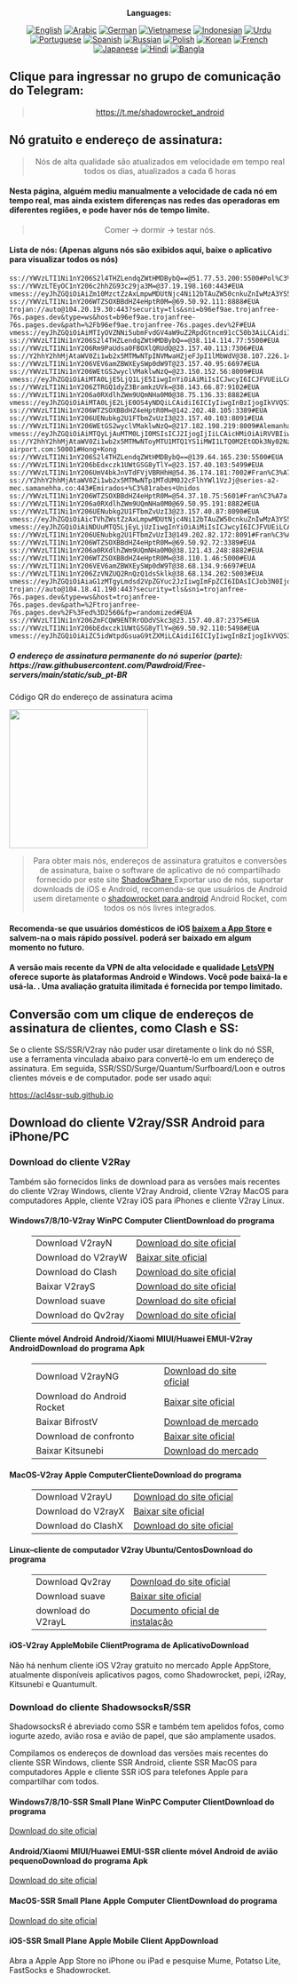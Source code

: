 
<div align="center">

**Languages:**

[![English](https://img.shields.io/badge/Language-English-red?style=for-the-badge)](README-en.md)
[![Arabic](https://img.shields.io/badge/Language-Arabic-red?style=for-the-badge)](README-ar.md)
[![German](https://img.shields.io/badge/Language-German-red?style=for-the-badge)](README-de.md)
[![Vietnamese](https://img.shields.io/badge/Language-Vietnamese-red?style=for-the-badge)](README-vi.md)
[![Indonesian](https://img.shields.io/badge/Language-Indonesian-red?style=for-the-badge)](README-id.md)
[![Urdu](https://img.shields.io/badge/Language-Urdu-red?style=for-the-badge)](README-ur-PK.md)
[![Portuguese](https://img.shields.io/badge/Language-Portuguese-red?style=for-the-badge)](README-pt-BR.md)
[![Spanish](https://img.shields.io/badge/Language-Spanish-red?style=for-the-badge)](README-es.md)
[![Russian](https://img.shields.io/badge/Language-Russian-red?style=for-the-badge)](README-ru.md)
[![Polish](https://img.shields.io/badge/Language-Polish-red?style=for-the-badge)](README-pl.md)
[![Korean](https://img.shields.io/badge/Language-Korean-red?style=for-the-badge)](README-ko-KR.md)
[![French](https://img.shields.io/badge/Language-French-red?style=for-the-badge)](README-fr.md)
[![Japanese](https://img.shields.io/badge/Language-Japanese-red?style=for-the-badge)](README-ja.md)
[![Hindi](https://img.shields.io/badge/Language-Hindi-red?style=for-the-badge)](README-hi.md)
[![Bangla](https://img.shields.io/badge/Language-Bangla-red?style=for-the-badge)](README-bn.md)

</div>
<h2>Clique para ingressar no grupo de comunicação do Telegram:</h2>
 <blockquote>
 <p style="text-align: center;"><a href="https://t.me/shadowrocket_android">https://t.me/shadowrocket_android</a></p>
 </blockquote>
 <h2>Nó gratuito e endereço de assinatura:</h2>
 <blockquote>
 <p style="text-align: center;">Nós de alta qualidade são atualizados em velocidade em tempo real todos os dias, atualizados a cada 6 horas</p>
 </blockquote>
 <h4>Nesta página, alguém mediu manualmente a velocidade de cada nó em tempo real, mas ainda existem diferenças nas redes das operadoras em diferentes regiões, e pode haver nós de tempo limite. </h4>
 <blockquote>
 <p style="text-align: center;">Comer -> dormir -> testar nós. </p>
 </blockquote>
 <h4>Lista de nós: (Apenas alguns nós são exibidos aqui, baixe o aplicativo para visualizar todos os nós)</h4>
    
```
ss://YWVzLTI1Ni1nY206S2l4THZLendqZWtHMDBybQ==@51.77.53.200:5500#Pol%C3%B4nia
ss://YWVzLTEyOC1nY206c2hhZG93c29ja3M=@37.19.198.160:443#EUA
vmess://eyJhZGQiOiAiZm10MzctZzAxLmpwMDUtNjc4Ni12bTAuZW50cnkuZnIwMzA3YS5hcnQiLCAidiI6ICIyIiwgInBzIjogIkphcFx1MDBlM28iLCAicG9ydCI6IDQ2NDgyLCAiaWQiOiAiMDJiZjc2NjAtYzM4Zi0zMGI0LWI3NDAtMmY5YjRkNzE3NzA0IiwgImFpZCI6ICIxIiwgIm5ldCI6ICJ0Y3AiLCAidHlwZSI6ICIiLCAiaG9zdCI6ICJmbXQzNy1nMDEuanAwNS02Nzg2LXZtMC5lbnRyeS5mcjAzMDdhLmFydCIsICJwYXRoIjogIiIsICJ0bHMiOiAiIn0=
ss://YWVzLTI1Ni1nY206WTZSOXBBdHZ4eHptR0M=@69.50.92.111:8888#EUA
trojan://auto@104.20.19.30:443?security=tls&sni=b96ef9ae.trojanfree-76s.pages.dev&type=ws&host=b96ef9ae.trojanfree-76s.pages.dev&path=%2Fb96ef9ae.trojanfree-76s.pages.dev%2F#EUA
vmess://eyJhZGQiOiAiMTIyOVZNNi5ubmFvdGV4aW9uZ2RpdGtncm91cC50b3AiLCAidiI6ICIyIiwgInBzIjogIkVVQSIsICJwb3J0IjogMjA1MywgImlkIjogIjIzZGU3OTcwLTAzOGYtNDAzZi1mOTc5LTI4MTI0ZjNiZTAyYSIsICJhaWQiOiAiMCIsICJuZXQiOiAid3MiLCAidHlwZSI6ICIiLCAiaG9zdCI6ICIiLCAicGF0aCI6ICIvMTIyOVZNNiIsICJ0bHMiOiAidGxzIn0=
ss://YWVzLTI1Ni1nY206S2l4THZLendqZWtHMDBybQ==@38.114.114.77:5500#EUA
ss://YWVzLTI1Ni1nY206Rm9PaUdsa0FBOXlQRUdQ@23.157.40.113:7306#EUA
ss://Y2hhY2hhMjAtaWV0Zi1wb2x5MTMwNTpINVMwaHZjeFJpI1lMbWdV@38.107.226.146:1230#EUA
ss://YWVzLTI1Ni1nY206VEV6amZBWXEySWp0dW9T@23.157.40.95:6697#EUA
ss://YWVzLTI1Ni1nY206WEtGS2wyclVMaklwNzQ=@23.150.152.56:8009#EUA
vmess://eyJhZGQiOiAiMTA0LjE5LjQ1LjE5IiwgInYiOiAiMiIsICJwcyI6ICJFVUEiLCAicG9ydCI6IDIwOTUsICJpZCI6ICIxOGQ5NjE5MC1jMTBmLTQ0OGYtYTgyYS0yZDM2ZGY1YzNjZGUiLCAiYWlkIjogIjAiLCAibmV0IjogIndzIiwgInR5cGUiOiAiIiwgImhvc3QiOiAiaXAyLjYwMTY3MjUueHl6IiwgInBhdGgiOiAiZ2l0aHViLmNvbS9BbHZpbjk5OTkiLCAidGxzIjogIiJ9
ss://YWVzLTI1Ni1nY206ZTRGQ1dyZ3BramkzUVk=@38.143.66.87:9102#EUA
ss://YWVzLTI1Ni1nY206a0RXdlhZWm9UQmNHa0M0@38.75.136.33:8882#EUA
vmess://eyJhZGQiOiAiMTA0LjE2LjE0OS4yNDQiLCAidiI6ICIyIiwgInBzIjogIkVVQSIsICJwb3J0IjogMjA5NSwgImlkIjogIjE4ZDk2MTkwLWMxMGYtNDQ4Zi1hODJhLTJkMzZkZjVjM2NkZSIsICJhaWQiOiAiMCIsICJuZXQiOiAid3MiLCAidHlwZSI6ICIiLCAiaG9zdCI6ICJpcDIuNjAxNjcyNS54eXoiLCAicGF0aCI6ICJnaXRodWIuY29tL0FsdmluOTk5OSIsICJ0bHMiOiAiIn0=
ss://YWVzLTI1Ni1nY206WTZSOXBBdHZ4eHptR0M=@142.202.48.105:3389#EUA
ss://YWVzLTI1Ni1nY206UENubkg2U1FTbmZvUzI3@23.157.40.103:8091#EUA
ss://YWVzLTI1Ni1nY206WEtGS2wyclVMaklwNzQ=@217.182.198.219:8009#Alemanha
vmess://eyJhZGQiOiAiMTQyLjAuMTM0LjI0MSIsICJ2IjogIjIiLCAicHMiOiAiRVVBIiwgInBvcnQiOiA0NTAxNywgImlkIjogIjQxODA0OGFmLWEyOTMtNGI5OS05YjBjLTk4Y2EzNTgwZGQyNCIsICJhaWQiOiAiNjQiLCAibmV0IjogInRjcCIsICJ0eXBlIjogIiIsICJob3N0IjogIiIsICJwYXRoIjogIiIsICJ0bHMiOiAiIn0=
ss://Y2hhY2hhMjAtaWV0Zi1wb2x5MTMwNToyMTU1MTQ1YS1iMWI1LTQ0M2EtODk3Ny02NzBmNmJkMTBmMDI=@bgroup.node4.s.nodelist-airport.com:50001#Hong+Kong
ss://YWVzLTI1Ni1nY206S2l4THZLendqZWtHMDBybQ==@139.64.165.230:5500#EUA
ss://YWVzLTI1Ni1nY206bEdxczk1UWtGSG8yTlY=@23.157.40.103:5499#EUA
ss://YWVzLTI1Ni1nY206UmV4bkJnVTdFVjVBRHhH@54.36.174.181:7002#Fran%C3%A7a
ss://Y2hhY2hhMjAtaWV0Zi1wb2x5MTMwNTp1MTdUM0J2cFlhYWl1VzJj@series-a2-mec.samanehha.co:443#Emirados+%C3%81rabes+Unidos
ss://YWVzLTI1Ni1nY206WTZSOXBBdHZ4eHptR0M=@54.37.18.75:5601#Fran%C3%A7a
ss://YWVzLTI1Ni1nY206a0RXdlhZWm9UQmNHa0M0@69.50.95.191:8882#EUA
ss://YWVzLTI1Ni1nY206UENubkg2U1FTbmZvUzI3@23.157.40.87:8090#EUA
vmess://eyJhZGQiOiAicTVhZWstZzAxLmpwMDUtNjc4Ni12bTAuZW50cnkuZnIwMzA3YS5hcnQiLCAidiI6ICIyIiwgInBzIjogIkphcFx1MDBlM28iLCAicG9ydCI6IDQ2NDgyLCAiaWQiOiAiMDJiZjc2NjAtYzM4Zi0zMGI0LWI3NDAtMmY5YjRkNzE3NzA0IiwgImFpZCI6ICIxIiwgIm5ldCI6ICJ0Y3AiLCAidHlwZSI6ICIiLCAiaG9zdCI6ICJxNWFlay1nMDEuanAwNS02Nzg2LXZtMC5lbnRyeS5mcjAzMDdhLmFydCIsICJwYXRoIjogIiIsICJ0bHMiOiAiIn0=
vmess://eyJhZGQiOiAiNDUuMTQ5LjEyLjUzIiwgInYiOiAiMiIsICJwcyI6ICJFVUEiLCAicG9ydCI6IDQ0MywgImlkIjogIjA1NjQxY2Y1LTU4ZDItNGJhNC1hOWYxLWIzY2RhMGIxZmIxZCIsICJhaWQiOiAiMCIsICJuZXQiOiAid3MiLCAidHlwZSI6ICIiLCAiaG9zdCI6ICJvYmRpaS5jZmQiLCAicGF0aCI6ICIvbGlua3dzI0BBWkFSQkFZSkFCMUBBWkFSQkFZSkFCMUBBWkFSQkFZSkFCMS8/ZWQ9MjU2MCIsICJ0bHMiOiAidGxzIn0=
ss://YWVzLTI1Ni1nY206UENubkg2U1FTbmZvUzI3@149.202.82.172:8091#Fran%C3%A7a
ss://YWVzLTI1Ni1nY206WTZSOXBBdHZ4eHptR0M=@69.50.92.72:3389#EUA
ss://YWVzLTI1Ni1nY206a0RXdlhZWm9UQmNHa0M0@38.121.43.248:8882#EUA
ss://YWVzLTI1Ni1nY206WTZSOXBBdHZ4eHptR0M=@38.110.1.46:5000#EUA
ss://YWVzLTI1Ni1nY206VEV6amZBWXEySWp0dW9T@38.68.134.9:6697#EUA
ss://YWVzLTI1Ni1nY206ZzVNZUQ2RnQzQ1dsSklk@38.68.134.202:5003#EUA
vmess://eyJhZGQiOiAiaG1zMTgyLmdsd2VpZGYuc2JzIiwgImFpZCI6IDAsICJob3N0IjogImdsd2VpZGYuc2JzIiwgImlkIjogIjc2MjIxYmZiLWU5MmYtNGU4MC04MWM1LTZmZTQ4ZjUwYWMwYiIsICJuZXQiOiAid3MiLCAicGF0aCI6ICIvbGlua3dzIiwgInBvcnQiOiA0NDMsICJwcyI6ICJFVUEiLCAidGxzIjogInRscyIsICJ0eXBlIjogImF1dG8iLCAic2VjdXJpdHkiOiAiYXV0byIsICJza2lwLWNlcnQtdmVyaWZ5IjogdHJ1ZSwgInNuaSI6ICIifQ==
trojan://auto@104.18.41.190:443?security=tls&sni=trojanfree-76s.pages.dev&type=ws&host=trojanfree-76s.pages.dev&path=%2Ftrojanfree-76s.pages.dev%2F%3Fed%3D2560&fp=randomized#EUA
ss://YWVzLTI1Ni1nY206ZmFCQW9ENTRrODdVSkc3@23.157.40.87:2375#EUA
ss://YWVzLTI1Ni1nY206bEdxczk1UWtGSG8yTlY=@69.50.92.110:5498#EUA
vmess://eyJhZGQiOiAiZC5idWtpdGsuaG9tZXMiLCAidiI6ICIyIiwgInBzIjogIkVVQSIsICJwb3J0IjogNDQzLCAiaWQiOiAiMDNmY2M2MTgtYjkzZC02Nzk2LTZhZWQtOGEzOGM5NzVkNTgxIiwgImFpZCI6ICIxIiwgIm5ldCI6ICJ3cyIsICJ0eXBlIjogIiIsICJob3N0IjogImQuYnVraXRrLmhvbWVzIiwgInBhdGgiOiAibGlua3Z3cyIsICJ0bHMiOiAidGxzIn0=
```
<h5>O endereço de assinatura permanente do nó superior (parte): https://raw.githubusercontent.com/Pawdroid/Free-servers/main/static/sub_pt-BR</h5>
 <p>Código QR do endereço de assinatura acima</p>
 <img src='https://raw.githubusercontent.com/Pawdroid/Free-servers/main/static/sub_pt-BR.png' width=250 height=250>
 <blockquote style='text-align: center;'>Para obter mais nós, endereços de assinatura gratuitos e conversões de assinatura, baixe o software de aplicativo de nó compartilhado fornecido por este site <a href='https://shadowsharing.com'>ShadowShare </a> Exportar uso de nós, suportar downloads de iOS e Android, recomenda-se que usuários de Android usem diretamente o <a href='https://github.com/Pawdroid/shadowrocket_for_android'>shadowrocket para android</a> Android Rocket, com todos os nós livres integrados. </blockquote>
 <h4>Recomenda-se que usuários domésticos de iOS <a href='https://apps.apple.com/cn/app/shadowshare/id1612647259'>baixem a App Store</a> e salvem-na o mais rápido possível. poderá ser baixado em algum momento no futuro.</h4>
 <h4>A versão mais recente da VPN de alta velocidade e qualidade <a href='https://letsgovpn.com'>LetsVPN</a> oferece suporte às plataformas Android e Windows. Você pode baixá-la e usá-la. . Uma avaliação gratuita ilimitada é fornecida por tempo limitado. </h4>
 <div class="nv-content-wrap entry-content">
 <h2>Conversão com um clique de endereços de assinatura de clientes, como Clash e SS:</h2>
 <p>Se o cliente SS/SSR/V2ray não puder usar diretamente o link do nó SSR, use a ferramenta vinculada abaixo para convertê-lo em um endereço de assinatura. Em seguida, SSR/SSD/Surge/Quantum/Surfboard/Loon e outros clientes móveis e de computador. pode ser usado aqui:</p>
 <p><a href="https://acl4ssr-sub.github.io" target="_blank" rel="noreferrer noopener nofollow">https://acl4ssr-sub.github.io</a></p>
 <h2>Download do cliente V2ray/SSR Android para iPhone/PC</h2>
 <h3>Download do cliente V2Ray</h3>
 <p>Também são fornecidos links de download para as versões mais recentes do cliente V2ray Windows, cliente V2ray Android, cliente V2ray MacOS para computadores Apple, cliente V2ray iOS para iPhones e cliente V2ray Linux. </p>
 <h4>Windows7/8/10-<strong>V2ray WinPC Computer Client</strong>Download do programa</h4>
 <figure class="wp-block-table alignwide is-style-stripes"><table><tbody><tr><td>Download V2rayN</td><td><a href="https://github. com/2dust/v2rayN/releases" target="_blank" rel="noreferrer noopener">Download do site oficial</a></td></tr><tr><td>Download do V2rayW</td><td> <a href="https://github.com/Cenmrev/V2RayW/releases" target="_blank" rel="noreferrer noopener">Baixar site oficial</a></td></tr><tr><td> Download do Clash</td><td><a href="https://github.com/Fndroid/clash_for_windows_pkg/releases" target="_blank" rel="noreferrer noopener">Download do site oficial</a></td> </tr><tr><td>Baixar V2rayS</td><td><a href="https://github.com/Shinlor/V2RayS/releases" target="_blank" rel="noreferrer noopener"> Download do site oficial</a></td></tr><tr><td>Download suave</td><td><a href="https://github.com/mellow-io/mellow/releases" target="_blank" rel="noreferrer noopener">Download do site oficial</a></td></tr><tr><td>Download do Qv2ray</td><td><a href= "https://github.com/Qv2ray/Qv2ray" target="_blank" rel="noreferrer noopener">Download do site oficial</a></td></tr></tbody></table></figure>
 <h4><strong>Cliente móvel Android Android/Xiaomi MIUI/Huawei EMUI-V2ray Android</strong>Download do programa Apk</h4>
 <figure class="wp-block-table alignwide is-style-stripes"><table><tbody><tr><td>Download V2rayNG</td><td><a href="https://github. com/2dust/v2rayNG/releases" target="_blank" rel="noreferrer noopener">Download do site oficial</a></td></tr><tr><td>Download do Android Rocket</td><td><a href="https://github.com/Pawdroid/shadowrocket_for_android/releases" target="_blank" rel="noreferrer noopener">Baixar site oficial</a></td></tr><tr> <td>Baixar BifrostV</td><td><a rel="noreferrer noopener" href="https://www.appsapk.com/downloading/latest/com.github.dawndiy.bifrostv-0.6.8.apk " target="_blank">Download de mercado</a></td></tr><tr><td>Download de confronto</td><td><a href="https://github.com/Kr328/ClashForAndroid/releases" target="_blank" rel="noreferrer noopener">Baixar site oficial</a></td></tr><tr><td>Baixar Kitsunebi</td><td><a rel =" noreferrer noopener" href="https://apkpure.com/kitsunebi/fun.kitsunebi.kitsunebi4android" target="_blank">Download do mercado</a></td></tr></tbody></table></figure>
 <h4><strong>MacOS-V2ray <strong>Apple Computer</strong>Cliente</strong>Download do programa</h4>
 <figure class="wp-block-table alignwide is-style-stripes"><table><tbody><tr><td>Download V2rayU</td><td><a href="https://github. com/yanue/V2rayU/releases" target="_blank" rel="noreferrer noopener">Download do site oficial</a></td></tr><tr><td>Download do V2rayX</td><td> <a href="https://github.com/Cenmrev/V2RayX/releases" target="_blank" rel="noreferrer noopener">Baixar site oficial</a></td></tr><tr><td> Download do ClashX</td><td><a href="https://github.com/yichengchen/clashX/releases" target="_blank" rel="noreferrer noopener">Download do site oficial</a></td> </tr></tbody></table></figure>
 <h4><strong>Linux</strong>–<strong>cliente de computador V2ray Ubuntu/Centos</strong>Download do programa</h4>
 <figure class="wp-block-table alignwide is-style-stripes"><table><tbody><tr><td>Download Qv2ray</td><td><a href="https://github. com/Qv2ray/Qv2ray" target="_blank" rel="noreferrer noopener">Download do site oficial</a></td></tr><tr><td>Download suave</td><td><a href ="https://github.com/mellow-io/mellow/releases" target="_blank" rel="noreferrer noopener">Baixar site oficial</a></td></tr><tr><td> download do V2rayL</td><td><a rel="noreferrer noopener" href="https://github.com/jiangxufeng/v2rayL" target="_blank">Documento oficial de instalação</a></td></tr></tbody></table></figure>
 <h4>iOS-<strong>V2ray Apple<strong>Mobile Client</strong>Programa de Aplicativo</strong>Download</h4>
 <p>Não há nenhum cliente iOS V2ray gratuito no mercado Apple AppStore, atualmente disponíveis aplicativos pagos, como Shadowrocket, pepi, i2Ray, Kitsunebi e Quantumult. </p>
 <h3>Download do cliente ShadowsocksR/SSR</h3>
 <p>ShadowsocksR é abreviado como SSR e também tem apelidos fofos, como iogurte azedo, avião rosa e avião de papel, que são amplamente usados. </p>
 <p>Compilamos os endereços de download das versões mais recentes do cliente SSR Windows, cliente SSR Android, cliente SSR MacOS para computadores Apple e cliente SSR iOS para telefones Apple para compartilhar com todos. </p>
 <h4><strong>Windows7/8/10-<strong>SSR Small Plane WinPC Computer Client</strong>Download do programa</strong></h4>
 <p><a rel="noreferrer noopener" href="https://github.com/shadowsocksrr/shadowsocksr-csharp/releases" target="_blank">Download do site oficial</a></p>
 <h4><strong><strong>Android/Xiaomi MIUI/Huawei EMUI-SSR cliente móvel Android de avião pequeno</strong>Download do programa Apk</strong></h4>
 <p><a rel="noreferrer noopener" href="https://github.com/shadowsocksrr/shadowsocksr-android/releases" target="_blank">Download do site oficial</a></p>
 <h4><strong><strong>MacOS-SSR Small Plane Apple Computer Client</strong>Download do programa</strong></h4>
 <p><a href="https://github.com/qinyuhang/ShadowsocksX-NG-R/releases" target="_blank" rel="noreferrer noopener">Download do site oficial</a></p>
 <h4><strong>iOS-<strong>SSR Small Plane Apple Mobile Client App</strong></strong>Download</h4>
 <p>Abra a Apple App Store no iPhone ou iPad e pesquise Mume, Potatso Lite, FastSocks e Shadowrocket. </p></div>
    